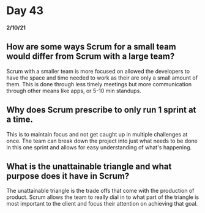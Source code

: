 # Day 43
__2/10/21__

## How are some ways Scrum for a small team would differ from Scrum with a large team?
Scrum with a smaller team is more focused on allowed the developers to have the space and time needed to work as their are only a small amount of them. This is done through less timely meetings but more communication through other means like apps, or 5-10 min standups. 
## Why does Scrum prescribe to only run 1 sprint at a time.
This is to maintain focus and not get caught up in multiple challenges at once. The team can break down the project into just what needs to be done in this one sprint and allows for easy understanding of what's happening. 

## What is the unattainable triangle and what purpose does it have in Scrum?
The unattainable triangle is the trade offs that come with the production of product. Scrum allows the team to really dial in to what part of the triangle is most important to the client and focus their attention on achieving that goal. 